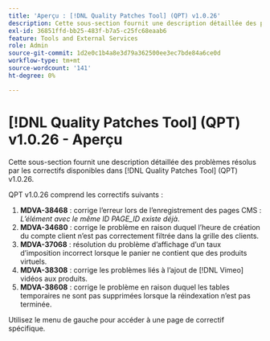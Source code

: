 ```yaml
---
title: 'Aperçu : [!DNL Quality Patches Tool] (QPT) v1.0.26'
description: Cette sous-section fournit une description détaillée des problèmes résolus par les correctifs disponibles dans [!DNL Quality Patches Tool] (QPT) v1.0.26.
exl-id: 36851ffd-bb25-483f-b7a5-c25fc68eaab6
feature: Tools and External Services
role: Admin
source-git-commit: 1d2e0c1b4a8e3d79a362500ee3ec7bde84a6ce0d
workflow-type: tm+mt
source-wordcount: '141'
ht-degree: 0%

---
```


# [!DNL Quality Patches Tool] (QPT) v1.0.26 - Aperçu

Cette sous-section fournit une description détaillée des problèmes résolus par les correctifs disponibles dans [!DNL Quality Patches Tool] (QPT) v1.0.26.

QPT v1.0.26 comprend les correctifs suivants :

1. **MDVA-38468** : corrige l’erreur lors de l’enregistrement des pages CMS : *L’élément avec le même ID PAGE_ID existe déjà*.
1. **MDVA-34680** : corrige le problème en raison duquel l’heure de création du compte client n’est pas correctement filtrée dans la grille des clients.
1. **MDVA-37068** : résolution du problème d’affichage d’un taux d’imposition incorrect lorsque le panier ne contient que des produits virtuels.
1. **MDVA-38308** : corrige les problèmes liés à l’ajout de [!DNL Vimeo] vidéos aux produits.
1. **MDVA-38608** : corrige le problème en raison duquel les tables temporaires ne sont pas supprimées lorsque la réindexation n’est pas terminée.

Utilisez le menu de gauche pour accéder à une page de correctif spécifique.
